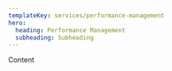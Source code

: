 ```yaml
---
templateKey: services/performance-management
hero:
  heading: Performance Management
  subheading: Subheading
---
```

Content
